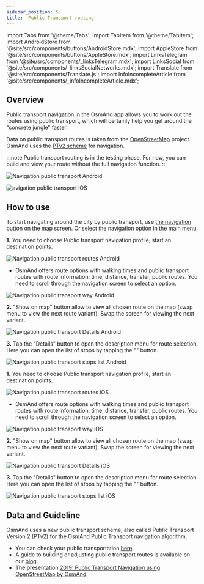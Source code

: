 ```yaml
---
sidebar_position: 5
title:  Public Transport routing
---
```


import Tabs from '@theme/Tabs';
import TabItem from '@theme/TabItem';
import AndroidStore from '@site/src/components/buttons/AndroidStore.mdx';
import AppleStore from '@site/src/components/buttons/AppleStore.mdx';
import LinksTelegram from '@site/src/components/_linksTelegram.mdx';
import LinksSocial from '@site/src/components/_linksSocialNetworks.mdx';
import Translate from '@site/src/components/Translate.js';
import InfoIncompleteArticle from '@site/src/components/_infoIncompleteArticle.mdx';

<InfoIncompleteArticle/>

## Overview

Public transport navigation in the OsmAnd app allows you to work out the routes using public transport, which will certainly help you get around the "concrete jungle" faster.

Data on public transport routes is taken from the [OpenStreetMap](http://openstreetmap.org/) project. OsmAnd uses the [PTv2 scheme](https://wiki.openstreetmap.org/wiki/Public_transport) for navigation.  

:::note
Public transport routing is in the testing phase. For now, you can build and view your route without the full navigation function.
:::

<Tabs groupId="operating-systems">

<TabItem value="android" label="Android"> 

![Navigation public transport Android](@site/static/img/navigation/public/navigation_android.png)  

</TabItem>

<TabItem value="ios" label="iOS">  

![avigation public transport iOS](@site/static/img/navigation/public/navigation_ios.png)

</TabItem>

</Tabs> 


## How to use

To start navigating around the city by public transport, use [the navigation button](../../widgets/map-buttons.md#directions) on the map screen. Or select the navigation option in the main menu.  

<Tabs groupId="operating-systems">

<TabItem value="android" label="Android"> 

*<Translate android="true" ids="shared_string_menu,shared_string_navigation"/>*  

**1.** You need to choose Public transport navigation profile, start an destination points.  

![Navigation public transport routes Android](@site/static/img/navigation/public/navigation_public_android.png) 

- OsmAnd offers route options with walking times and public transport routes with route information: time, distance, transfer, public routes. You need to scroll through the navigation screen to select an option.  

![Navigation public transport way Android](@site/static/img/navigation/public/navigation_way_android.png)  

**2.** "Show on map" button allow to view all chosen route on the map (swap menu to view the next route variant). Swap the screen for viewing the next variant.  

![Navigation public transport Details Android](@site/static/img/navigation/public/navigation_details_android.png)  

**3.** Tap the "Details" button to open the description menu for route selection. Here you can open the list of stops by tapping the "" button.  

![Navigation public transport stops list Android](@site/static/img/navigation/public/navigation_stops_list_android.png)

</TabItem>

<TabItem value="ios" label="iOS">  

*<Translate ios="true" ids="shared_string_menu,routing_settings"/>*  

**1.** You need to choose Public transport navigation profile, start an destination points.  

![Navigation public transport routes iOS](@site/static/img/navigation/public/navigation_public_ios.png)  

- OsmAnd offers route options with walking times and public transport routes with route information: time, distance, transfer, public routes. You need to scroll through the navigation screen to select an option.  

![Navigation public transport way iOS](@site/static/img/navigation/public/navigation_way_ios.png)  

**2.** "Show on map" button allow to view all chosen route on the map (swap menu to view the next route variant). Swap the screen for viewing the next variant.  

![Navigation public transport Details iOS](@site/static/img/navigation/public/navigation_details_ios.png)  

**3.** Tap the "Details" button to open the description menu for route selection. Here you can open the list of stops by tapping the "" button.  

![Navigation public transport stops list iOS](@site/static/img/navigation/public/navigation_stops_list_ios.png)

</TabItem>

</Tabs> 


## Data and Guideline

OsmAnd uses a new public transport scheme, also called Public Transport Version 2 (PTv2) for the OsmAnd Public Transport navigation algorithm. 
- You can check your public transportation [here](http://tools.geofabrik.de/osmi/).
- A guide to building or adjusting public transport routes is available on our [blog](https://osmand.net/blog/guideline-pt).
- The presentation [2019: Public Transport Navigation using OpenStreetMap by OsmAnd](https://www.youtube.com/watch?v=SPab09kaWPc&ab_channel=StateoftheMap).
